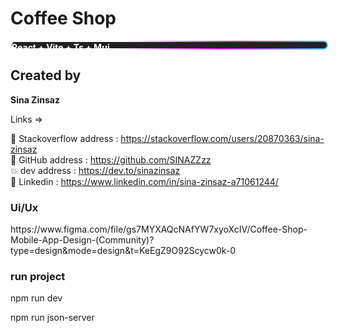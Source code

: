 # Coffee Shop

<div style="color: white; background: linear-gradient(#212121, #212121) padding-box,
              linear-gradient(145deg, transparent 35%,#e81cff, #40c9ff) border-box; 
              border: 2px solid transparent;
              border-radius: 8px; 
              width: 100%;
                height: 10px;">
    <b>
        React + Vite + Ts + Mui 
    </b>
</div>


<h2> Created by </h2>
<b>Sina Zinsaz</b>

Links =>

🌝 Stackoverflow address : https://stackoverflow.com/users/20870363/sina-zinsaz <br />
🌼 GitHub address : https://github.com/SINAZZzz <br />
💥 dev address : https://dev.to/sinazinsaz <br /> 
🌼 Linkedin : https://www.linkedin.com/in/sina-zinsaz-a71061244/ <br />

<h3> Ui/Ux </h3>
https://www.figma.com/file/gs7MYXAQcNAfYW7xyoXcIV/Coffee-Shop-Mobile-App-Design-(Community)?type=design&mode=design&t=KeEgZ9O92Scycw0k-0

<h3> run project </h3>

npm run dev

npm run json-server
